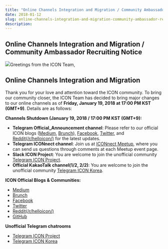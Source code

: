 ```yaml
---
title: "Online Channels Integration and Migration / Community Ambassador Recruiting Notice"
date: 2018-01-12
slug: online-channels-integration-and-migration-community-ambassador-recruiting-notice-4a1fa131a064
description:
---
```


## **Online Channels Integration and Migration / Community Ambassador Recruiting Notice**

![](https://cdn-images-1.medium.com/max/800/1*qLGjn-iAC0UD-YqsoBVNJg.png)Greetings from the ICON Team,

## Online Channels Integration and Migration

Thank you for your love and attention toward the ICON community. To bring our community closer, the ICON Team has decided to bring major changes to our online channels as of **Friday, January 19, 2018 at 17:00 PM KST (GMT+9)**. Details are as follows:

**Channels Shutdown (January 19, 2018 / 17:00 PM KST (GMT+9):**

* **Telegram Official\_Announcement channel**: Please refer to our official ICON blogs ([Medium](https://medium.com/helloiconworld), [Brunch](https://brunch.co.kr/@helloiconworld)), [Facebook](https://www.facebook.com/helloicon/), [Twitter](https://twitter.com/helloiconworld), and [Reddit(/r/helloicon/)](https://www.reddit.com/r/helloicon/) for the latest updates.
* **Telegram ICONnect channel**: Join us at [ICONnect Meetup](https://www.meetup.com/iconnect/members/240574264/), where you can send us questions through comments at each Meetup event page.
* **Slack ICON Project**: You are welcome to join the unofficial community [Telegram ICON Project](https://goo.gl/HL2yc9).
* **Official KakaoTalk channel(1/2, 2/2)**: You are welcome to join the unofficial community [Telegram ICON Korea](https://t.me/iconkorea).

**ICON Official Blogs & Communities:**

* [Medium](https://medium.com/helloiconworld)
* [Brunch](https://brunch.co.kr/@helloiconworld)
* [Facebook](https://www.facebook.com/helloicon/)
* [Twitter](https://twitter.com/helloiconworld)
* [Reddit(/r/helloicon/)](https://www.reddit.com/r/helloicon/)
* [GitHub](https://github.com/theloopkr/loopchain)

**Unofficial Telegram chatrooms**

* [Telegram ICON Project](https://goo.gl/HL2yc9)
* [Telegram ICON Korea](https://t.me/iconkorea)
